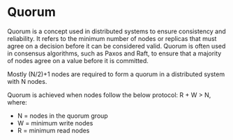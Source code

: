 
# Quorum
Quorum is a concept used in distributed systems to ensure consistency and reliability. It refers to the minimum number of nodes or replicas that must agree on a decision before it can be considered valid. Quorum is often used in consensus algorithms, such as Paxos and Raft, to ensure that a majority of nodes agree on a value before it is committed.

Mostly (N/2)+1 nodes are required to form a quorum in a distributed system with N nodes.

Quorum is achieved when nodes follow the below protocol: R + W > N, where:
 - N = nodes in the quorum group
 - W = minimum write nodes
 - R = minimum read nodes
